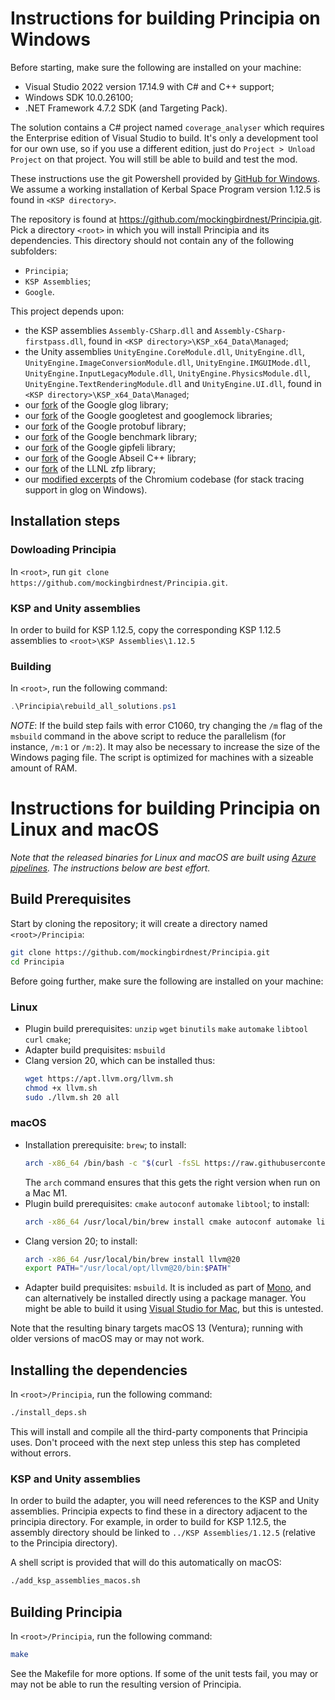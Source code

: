 # Instructions for building Principia on Windows

Before starting, make sure the following are installed on your machine:
* Visual Studio 2022 version 17.14.9 with C# and C++ support;
* Windows SDK 10.0.26100;
* .NET Framework 4.7.2 SDK (and Targeting Pack).

The solution contains a C# project named `coverage_analyser` which requires
the Enterprise edition of Visual Studio to build.  It's only a development
tool for our own use, so if you use a different edition, just do 
`Project > Unload Project` on that project.  You will still be able to build 
and test the mod.

These instructions use the git Powershell provided by [GitHub for Windows](https://windows.github.com/).
We assume a working installation of Kerbal Space Program version 1.12.5 is found in `<KSP directory>`.

The repository is found at https://github.com/mockingbirdnest/Principia.git.
Pick a directory `<root>` in which you will install Principia and its
dependencies.
This directory should not contain any of the following subfolders:
- `Principia`;
- `KSP Assemblies`;
- `Google`.

This project depends upon:
- the KSP assemblies `Assembly-CSharp.dll` and `Assembly-CSharp-firstpass.dll`, found in `<KSP directory>\KSP_x64_Data\Managed`;
- the Unity assemblies `UnityEngine.CoreModule.dll`, `UnityEngine.dll`, `UnityEngine.ImageConversionModule.dll`, `UnityEngine.IMGUIMode.dll`, `UnityEngine.InputLegacyModule.dll`, `UnityEngine.PhysicsModule.dll`, `UnityEngine.TextRenderingModule.dll` and `UnityEngine.UI.dll`, found in
  `<KSP directory>\KSP_x64_Data\Managed`;
- our [fork](https://github.com/mockingbirdnest/glog) of the Google glog
  library;
- our [fork](https://github.com/mockingbirdnest/googletest) of the Google googletest
  and googlemock libraries;
- our [fork](https://github.com/mockingbirdnest/protobuf) of the Google
  protobuf library;
- our [fork](https://github.com/mockingbirdnest/benchmark) of the Google
  benchmark library;
- our [fork](https://github.com/mockingbirdnest/gipfeli) of the Google gipfeli library;
- our [fork](https://github.com/mockingbirdnest/abseil-cpp) of the Google Abseil C++ library;
- our [fork](https://github.com/mockingbirdnest/zfp) of the LLNL zfp library;
- our [modified excerpts](https://github.com/mockingbirdnest/chromium) of the Chromium codebase (for stack tracing support in glog on Windows).

## Installation steps

### Dowloading Principia

In `<root>`, run `git clone https://github.com/mockingbirdnest/Principia.git`.

### KSP and Unity assemblies

In order to build for KSP 1.12.5, copy the corresponding KSP 1.12.5 assemblies to `<root>\KSP Assemblies\1.12.5`

### Building

In `<root>`, run the following command:
```powershell
.\Principia\rebuild_all_solutions.ps1
```

*NOTE*: If the build step fails with error C1060, try changing the `/m` flag of the `msbuild` command in the above script to reduce the parallelism (for instance, `/m:1` or `/m:2`).  It may also be necessary to increase the size of the Windows paging file.  The script is optimized for machines with a sizeable amount of RAM.

# Instructions for building Principia on Linux and macOS

*Note that the released binaries for Linux and macOS are built using [Azure pipelines](https://dev.azure.com/mockingbirdnest/Principia/_build).  The instructions below are best effort.*

## Build Prerequisites
Start by cloning the repository; it will create a directory named `<root>/Principia`:
```bash
git clone https://github.com/mockingbirdnest/Principia.git
cd Principia
```

Before going further, make sure the following are installed on your machine:
### Linux
* Plugin build prerequisites: `unzip` `wget` `binutils` `make` `automake` `libtool` `curl` `cmake`;
* Adapter build prequisites: `msbuild`
* Clang version 20, which can be installed thus:
  ```bash
  wget https://apt.llvm.org/llvm.sh
  chmod +x llvm.sh
  sudo ./llvm.sh 20 all
  ```
### macOS
* Installation prerequisite: `brew`; to install:
  ```bash
  arch -x86_64 /bin/bash -c "$(curl -fsSL https://raw.githubusercontent.com/Homebrew/install/HEAD/install.sh)"
  ```
  The `arch` command ensures that this gets the right version when run on a Mac M1.
* Plugin build prerequisites: `cmake` `autoconf` `automake` `libtool`;  to install:
  ```bash
  arch -x86_64 /usr/local/bin/brew install cmake autoconf automake libtool
  ```
* Clang version 20; to install: 
  ```bash
  arch -x86_64 /usr/local/bin/brew install llvm@20
  export PATH="/usr/local/opt/llvm@20/bin:$PATH"
  ```
* Adapter build prequisites: `msbuild`. It is included as part of [Mono](https://www.mono-project.com/download/stable/), and can alternatively be installed directly using a package manager.
You might be able to build it using [Visual Studio for Mac](https://visualstudio.microsoft.com/vs/mac/),
but this is untested.

Note that the resulting binary targets macOS 13 (Ventura); running with older versions of macOS may or may not work.
  
## Installing the dependencies

In `<root>/Principia`, run the following command:
```bash
./install_deps.sh
```
This will install and compile all the third-party components that Principia uses.  Don't proceed with the next step unless this step has completed without errors.

### KSP and Unity assemblies
In order to build the adapter, you will need references to the KSP and Unity assemblies.
Principia expects to find these in a directory adjacent to the principia directory.
For example, in order to build for KSP 1.12.5, the assembly directory should be linked to `../KSP Assemblies/1.12.5` (relative to the Principia directory).

A shell script is provided that will do this automatically on macOS:
```bash
./add_ksp_assemblies_macos.sh
```

## Building Principia

In `<root>/Principia`, run the following command:
```bash
make
```
See the Makefile for more options.
If some of the unit tests fail, you may or may not be able to run the resulting version of Principia.
